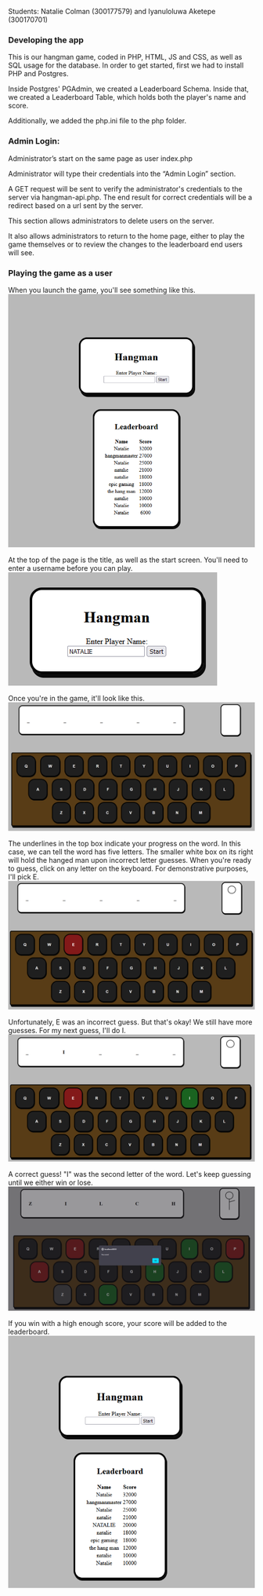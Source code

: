 Students: Natalie Colman (300177579) and  Iyanuloluwa Aketepe (300170701)

### Developing the app
This is our hangman game, coded in PHP, HTML, JS and CSS, as well as SQL usage for the database. In order to get started, first we had to install PHP and Postgres.

Inside Postgres' PGAdmin, we created a Leaderboard Schema. Inside that, we created a Leaderboard Table, which holds both the player's name and score.

Additionally, we added the php.ini file to the php folder.

### Admin Login:

Administrator’s start on the same page as user index.php



Administrator will type their credentials into the “Admin Login” section. 





A GET request will be sent to verify the administrator's credentials to the server via hangman-api.php. The end result for correct credentials will be a redirect based on a url sent by the server.





This section allows administrators to delete users on the server.



It also allows administrators to return to the home page, either to play the game themselves or to review the changes to the leaderboard end users will see.
### Playing the game as a user
When you launch the game, you'll see something like this.
![Image of the launch screen of the game, featuring a leaderboard composed of many silly-named entries as well as many Natalies.](Assets/image.png)

At the top of the page is the title, as well as the start screen. You'll need to enter a username before you can play.
![A zoomed in image of the title screen, omitting the leaderboard. "NATALIE" is entered in the username entry box.](Assets/image-1.png)

Once you're in the game, it'll look like this.![A white box at the top holds five underlines to denote the five-letter word attempting to be guessed. A smaller white placeholder box for the hanged man is next to it. Below them both is a brown keyboard with black keys.](Assets/image-2.png)

The underlines in the top box indicate your progress on the word. In this case, we can tell the word has five letters. The smaller white box on its right will hold the hanged man upon incorrect letter guesses.
When you're ready to guess, click on any letter on the keyboard. For demonstrative purposes, I'll pick E.![A similar image to above, but with the E key highlighted in red and a head now in the hanged man box.](Assets/image-3.png)

Unfortunately, E was an incorrect guess. But that's okay! We still have more guesses. For my next guess, I'll do I.![Another similar image, but with I highlighted in green and the second underline replaced with an I](Assets/image-4.png)

A correct guess! "I" was the second letter of the word.
Let's keep guessing until we either win or lose.![The word was "Zilch." A, E, and P are all highlighted in red on the keyboard. A pop-up with the message saying "You won!" is on the screen.](Assets/image-5.png)

If you win with a high enough score, your score will be added to the leaderboard.![An updated leaderboard. This game's score, 20000, has been added to the leaderboard in 5th place, with the username NATALIE.](Assets/image-6.png)
